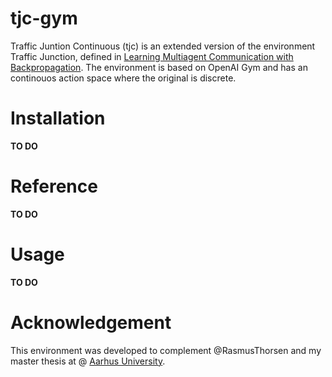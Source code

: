# tjc-gym
Traffic Juntion Continuous (tjc) is an extended version of the environment Traffic Junction, defined in [Learning Multiagent Communication
with Backpropagation](https://arxiv.org/pdf/1605.07736.pdf). The environment is based on OpenAI Gym and has an continouos action space where the original is discrete.

# Installation
**TO DO**

# Reference
**TO DO**

# Usage
**TO DO**

# Acknowledgement
This environment was developed to complement @RasmusThorsen and my master thesis at @ [Aarhus University](https://www.au.dk/).
